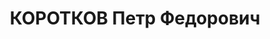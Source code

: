 ---
title: КОРОТКОВ Петр Федорович
description: 'Род. в 1896, Рыбинск, русский, обр.: высшее, член ВКП(б). Проживал:
  Москва, Настасьинский пер., д. 8, кв. 7. Приговорен к 10 годам ИТЛ 7 декабря 1922
  г. Верховным судом БССР по общеуголовному обвинению. Содержался в Свирьском ИТЛ
  НКВД. На момент ареста - инженер в Наркомате лесной промышленности

  Обв. в к.-р. агитации. Приговор: тройка при УНКВД по Ленинградской обл., 09.10.1937
  – ВМН. Расстрелян 02.11.1937, г.Москва.

  Реабилитирован Прокуратурой Ленинградской обл. 27.07.1989'
---